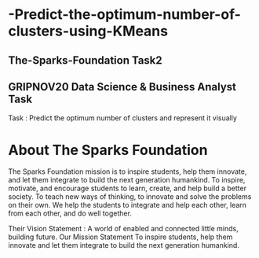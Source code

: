 # -Predict-the-optimum-number-of-clusters-using-KMeans
## The-Sparks-Foundation Task2
## GRIPNOV20 Data Science & Business Analyst Task
Task :  Predict the optimum number of clusters and represent it visually
# About The Sparks Foundation
The Sparks Foundation mission is to inspire students, help them innovate, and let them integrate to build the next generation humankind. To inspire, motivate, and encourage students to learn, create, and help build a better society. To teach new ways of thinking, to innovate and solve the problems on their own. We help the students to integrate and help each other, learn from each other, and do well together.

Their Vision Statement : A world of enabled and connected little minds, building future. Our Mission Statement To inspire students, help them innovate and let them integrate to build the next generation humankind.

